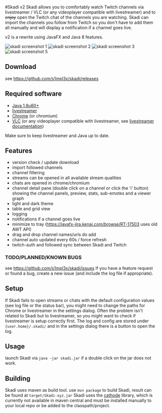 #Skadi v2
Skadi allows you to comfortably watch Twitch channels via livestreamer / VLC (or any videoplayer compatible with livestreamer) and to ~~enjoy~~ open the Twitch chat of the channels you are watching. Skadi can import the channels you follow from Twitch so you don't have to add them all manually and will display a notification if a channel goes live.

v2 is a rewrite using JavaFX and Java 8 features.

![skadi screenshot 1](https://i.imgur.com/cQps54F.jpg "grid view dark theme")
![skadi screenshot 2](https://i.imgur.com/RpWgRoA.jpg "grid view light theme")
![skadi screenshot 3](https://i.imgur.com/nUFr3Wa.jpg "channel detail pane")
![skadi screenshot 5](https://i.imgur.com/ExnJCtW.png "open stream and chat")

## Download
see https://github.com/s1mpl3x/skadi/releases

## Required software
* [Java 1.8u60+](https://www.java.com/download/) 
* [livestreamer](https://github.com/chrippa/livestreamer/releases)
* [Chrome](https://www.google.com/chrome/) (or chromium)
* [VLC](https://www.videolan.org/vlc/) (or any videoplayer compatible with livestreamer, see  [livestreamer documentation](http://docs.livestreamer.io/players.html))

Make sure to keep livestreamer and Java up to date.

## Features
* version check / update download
* import followed channels
* channel filtering
* streams can be opened in all available stream qualities
* chats are opened in chrome/chromium
* channel detail pane (double click on a channel or click the 'i' button) showing the channel panels, preview, stats, sub-emotes and a viewer graph
* light and dark theme
* table and grid view
* logging
* notifications if a channel goes live
* minimize to tray (https://javafx-jira.kenai.com/browse/RT-17503 uses old AWT API)
* drag and drop channel names/urls do add
* channel auto updated every 60s / force refresh
* twitch-auth and followed sync between Skadi and Twitch

### TODO/PLANNED/KNOWN BUGS
see https://github.com/s1mpl3x/skadi/issues 
If you have a feature request or found a bug, create a new issue (and include the log file if appropriate). 

## Setup
If Skadi fails to open streams or chats with the default configuration values (see log file or the status bar), you might need to change the paths for Chrome or livestreamer in the settings dialog. Often the problem isn't related to Skadi but to livestreamer, so you might want to check if livestreamer is setup correctly first.
The log and config are stored under `{user.home}/.skadi/` and in the settings dialog there is a button to open the log.

## Usage
launch Skadi via `java -jar skadi.jar` if a double click on the jar does not work.

## Building
Skadi uses maven as build tool.
use `mvn package` to build Skadi, result can be found at `target/Skadi-xyz.jar`
Skadi uses the [cathode](https://github.com/s1mpl3x/cathode) library, which is currently not available in maven central and must be installed manually to your local repo or be added to the classpath/project.
